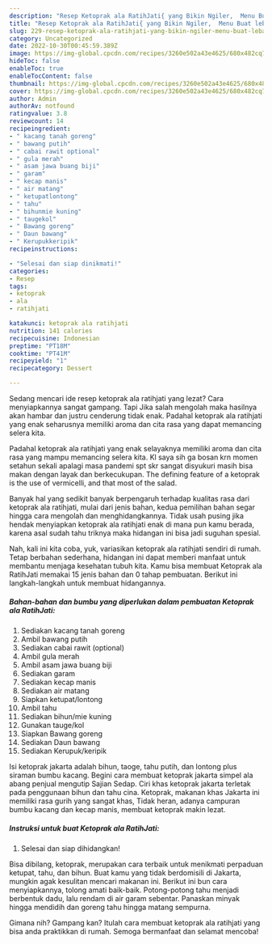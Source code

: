 ```yaml
---
description: "Resep Ketoprak ala RatihJati{ yang Bikin Ngiler,  Menu Buat lebaran"
title: "Resep Ketoprak ala RatihJati{ yang Bikin Ngiler,  Menu Buat lebaran"
slug: 229-resep-ketoprak-ala-ratihjati-yang-bikin-ngiler-menu-buat-lebaran
category: Uncategorized
date: 2022-10-30T00:45:59.389Z
image: https://img-global.cpcdn.com/recipes/3260e502a43e4625/680x482cq70/ketoprak-ala-ratihjati-foto-resep-utama.jpg
hideToc: false
enableToc: true
enableTocContent: false
thumbnail: https://img-global.cpcdn.com/recipes/3260e502a43e4625/680x482cq70/ketoprak-ala-ratihjati-foto-resep-utama.jpg
cover: https://img-global.cpcdn.com/recipes/3260e502a43e4625/680x482cq70/ketoprak-ala-ratihjati-foto-resep-utama.jpg
author: Admin
authorAv: notfound
ratingvalue: 3.8
reviewcount: 14
recipeingredient:
- " kacang tanah goreng"
- " bawang putih"
- " cabai rawit optional"
- " gula merah"
- " asam jawa buang biji"
- " garam"
- " kecap manis"
- " air matang"
- " ketupatlontong"
- " tahu"
- " bihunmie kuning"
- " taugekol"
- " Bawang goreng"
- " Daun bawang"
- " Kerupukkeripik"
recipeinstructions:

- "Selesai dan siap dinikmati!"
categories:
- Resep
tags:
- ketoprak
- ala
- ratihjati

katakunci: ketoprak ala ratihjati 
nutrition: 141 calories
recipecuisine: Indonesian
preptime: "PT18M"
cooktime: "PT41M"
recipeyield: "1"
recipecategory: Dessert

---
```



Sedang mencari ide resep ketoprak ala ratihjati yang lezat? Cara menyiapkannya sangat gampang. Tapi Jika salah mengolah maka hasilnya akan hambar dan justru cenderung tidak enak. Padahal ketoprak ala ratihjati yang enak seharusnya memiliki aroma dan cita rasa yang dapat memancing selera kita.


Padahal ketoprak ala ratihjati yang enak selayaknya memiliki aroma dan cita rasa yang mampu memancing selera kita. Kl saya sih ga bosan krn momen setahun sekali apalagi masa pandemi spt skr sangat disyukuri masih bisa makan dengan layak dan berkecukupan. The defining feature of a ketoprak is the use of vermicelli, and that most of the salad.

Banyak hal yang sedikit banyak berpengaruh terhadap kualitas rasa dari ketoprak ala ratihjati, mulai dari jenis bahan, kedua pemilihan bahan segar hingga cara mengolah dan menghidangkannya. Tidak usah pusing jika hendak menyiapkan ketoprak ala ratihjati enak di mana pun kamu berada, karena asal sudah tahu triknya maka hidangan ini bisa jadi suguhan spesial.


Nah, kali ini kita coba, yuk, variasikan ketoprak ala ratihjati sendiri di rumah. Tetap berbahan sederhana, hidangan ini dapat memberi manfaat untuk membantu menjaga kesehatan tubuh kita. Kamu bisa membuat Ketoprak ala RatihJati memakai 15 jenis bahan dan 0 tahap pembuatan. Berikut ini langkah-langkah untuk membuat hidangannya.

<!--inarticleads1-->

##### Bahan-bahan dan bumbu yang diperlukan dalam pembuatan Ketoprak ala RatihJati:

1. Sediakan  kacang tanah goreng
1. Ambil  bawang putih
1. Sediakan  cabai rawit (optional)
1. Ambil  gula merah
1. Ambil  asam jawa buang biji
1. Sediakan  garam
1. Sediakan  kecap manis
1. Sediakan  air matang
1. Siapkan  ketupat/lontong
1. Ambil  tahu
1. Sediakan  bihun/mie kuning
1. Gunakan  tauge/kol
1. Siapkan  Bawang goreng
1. Sediakan  Daun bawang
1. Sediakan  Kerupuk/keripik


Isi ketoprak jakarta adalah bihun, taoge, tahu putih, dan lontong plus siraman bumbu kacang. Begini cara membuat ketoprak jakarta simpel ala abang penjual mengutip Sajian Sedap. Ciri khas ketoprak jakarta terletak pada penggunaan bihun dan tahu cina. Ketoprak, makanan khas Jakarta ini memiliki rasa gurih yang sangat khas, Tidak heran, adanya campuran bumbu kacang dan kecap manis, membuat ketoprak makin lezat. 

<!--inarticleads2-->

##### Instruksi untuk buat Ketoprak ala RatihJati:


1. Selesai dan siap dihidangkan!

Bisa dibilang, ketoprak, merupakan cara terbaik untuk menikmati perpaduan ketupat, tahu, dan bihun. Buat kamu yang tidak berdomisili di Jakarta, mungkin agak kesulitan mencari makanan ini. Berikut ini bun cara menyiapkannya, tolong amati baik-baik. Potong-potong tahu menjadi berbentuk dadu, lalu rendam di air garam sebentar. Panaskan minyak hingga mendidih dan goreng tahu hingga matang sempurna. 

Gimana nih? Gampang kan? Itulah cara membuat ketoprak ala ratihjati yang bisa anda praktikkan di rumah. Semoga bermanfaat dan selamat mencoba!

